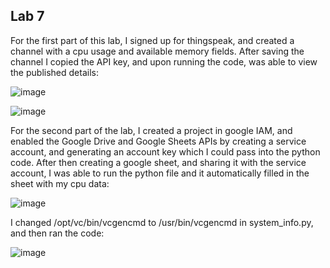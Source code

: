 ## Lab 7

<p>For the first part of this lab, I signed up for thingspeak, and created a channel with a cpu usage and available memory fields. 
  After saving the channel I copied the API key, and upon running the code, was able to view the published details: </p>

  ![image](https://github.com/cromero2/Design6/assets/98184880/0f4bd96e-40b4-441e-84a0-5aa252086c40)

  ![image](https://github.com/cromero2/Design6/assets/98184880/cb98e73d-17ff-4039-ad14-f5fd4c2620a5)


<p>For the second part of the lab, I created a project in google IAM, and enabled the Google Drive and Google Sheets APIs by creating a service account, and generating an account key which I could pass into the python code. After then creating a google sheet, and sharing it with the service account, I was able to run the python file and it automatically filled in the sheet with my cpu data:</p>

![image](https://github.com/cromero2/Design6/assets/98184880/6881cbc9-89e8-47d0-8607-1cc86e404d7a)

<p>I changed /opt/vc/bin/vcgencmd to /usr/bin/vcgencmd in system_info.py, and then ran the code: </p>

![image](https://github.com/cromero2/Design6/assets/98184880/bdd4a4b7-069a-4579-a7f3-e5039556532d)
